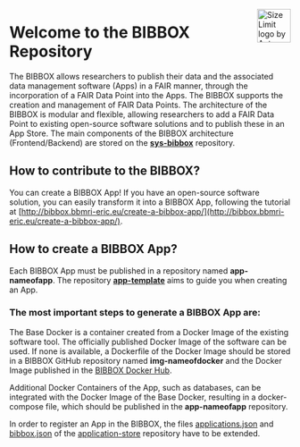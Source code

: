<img src="../../../application-store/img/silicolab_logo.png" align="right"
     alt="Size Limit logo by Anton Lovchikov" width="60" height="60">

# Welcome to the BIBBOX Repository

The BIBBOX allows researchers to publish their data and the associated data management software (Apps) in a FAIR manner, through the incorporation of a FAIR Data Point into the Apps. 
The BIBBOX supports the creation and management of FAIR Data Points. The architecture of the BIBBOX is modular and flexible, allowing researchers to add a FAIR Data Point to existing open-source software solutions and to publish these in an App Store. The main components of the BIBBOX architecture (Frontend/Backend) are stored on the [**sys-bibbox**](https://github.com/bibbox/sys-bibbox) repository.


## How to contribute to the BIBBOX?

You can create a BIBBOX App! 
If you have an open-source software solution, you can easily transform it into a BIBBOX App, following the tutorial at [http://bibbox.bbmri-eric.eu/create-a-bibbox-app/](http://bibbox.bbmri-eric.eu/create-a-bibbox-app/).


## How to create a BIBBOX App?

Each BIBBOX App must be published in a repository named **app-nameofapp**. The repository [**app-template**](https://github.com/bibbox/app-template) aims to guide you when creating an App. 

### The most important steps to generate a BIBBOX App are:

The Base Docker is a container created from a Docker Image of the existing software tool. The officially published Docker Image of the software can be used. If none is available, a Dockerfile of the Docker Image should be stored in a BIBBOX GitHub repository named **img-nameofdocker** and the Docker Image published in the [BIBBOX Docker Hub](https://hub.docker.com/u/bibbox/).



Additional Docker Containers of the App, such as databases, can be integrated with the Docker Image of the Base Docker, resulting in a docker-compose file, which should be published in the **app-nameofapp** repository. 

In order to register an App in the BIBBOX, the files [applications.json](https://github.com/bibbox/application-store/blob/master/applications.json)  and [bibbox.json](https://github.com/bibbox/application-store/blob/master/bibbox.json) of the [application-store](https://github.com/bibbox/application-store) repository have to be extended.




